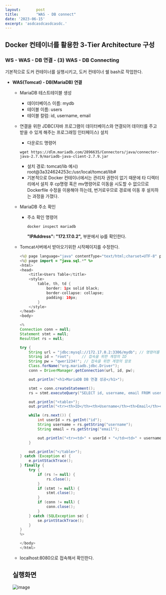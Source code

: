 ```yaml
---
layout:       post
title:        "WAS - DB connect"
date: '2023-06-15'
excerpt: 'asdcasdcasdcasdc.'
---
```


## Docker 컨테이너를 활용한 3-Tier Architecture 구성

### WS - WAS - DB 연결 - (3) WAS - DB Connecting

기본적으로 도커 컨테이너를 실행시키고, 도커 컨테이너 쉘 bash로 작업한다.

- **WAS(Tomcat) - DB(MariaDB) 연결**
    - MariaDB 테스트테이블 생성
        - 데이터베이스 이름: mydb
        - 테이블 이름: users
        - 테이블 칼럼: id, username, email
    - 연결을 위한 JDBC(자바 프로그램이 데이터베이스와 연결되어 데이터를 주고 받을 수 있게 해주는 프로그래밍 인터페이스) 설치
        - 다운로드 명령어
        
        ```docker
        wget https://dlm.mariadb.com/2896635/Connectors/java/connector-java-2.7.9/mariadb-java-client-2.7.9.jar
        ```
        
        - 설치 경로: tomcat/lib
        예시) root@3a324624253c:/usr/local/tomcat/lib#
        * 기본적으로 Docker 컨테이너에서는 관리자 권한이 없기 때문에 타 디렉터리에서 설치 후 cp명령 혹은 mv명령어로 이동을 시도할 수 없으므로 Dockerfile 수정을 이용해야 하는데, 번거로우므로 경로에 이동 후 설치하는 과정을 가졌다.
    - MariaDB 주소 확인
        - 주소 확인 명령어
            
            ```docker
            docker inspect mariadb
            ```
            
            **"IPAddress": "172.17.0.2",** 부분에서 ip를 확인한다.
            
    - Tomcat서버에서 받아오기위한 시작페이지를 수정한다.
        
        ```java
        <%@ page language="java" contentType="text/html;charset=UTF-8" pageEncoding="UTF-8" %>
        <%@ page import = "java.sql.*" %>
        <html>
        <head>
            <title>Users Table</title>
            <style>
                table, th, td {
                    border: 1px solid black;
                    border-collapse: collapse;
                    padding: 10px;
                }
            </style>
        </head>
        <body>
        
        <%
        Connection conn = null;
        Statement stmt = null;
        ResultSet rs = null;
        
        try {
            String url = "jdbc:mysql://172.17.0.2:3306/mydb"; // 명령어를 통해 확인한 mariadb 주소
            String id = "root";     // 접속을 위한 계정의 ID
            String pw = "qwer1234!"; // 접속을 위한 계정의 암호
            Class.forName("org.mariadb.jdbc.Driver");
            conn = DriverManager.getConnection(url, id, pw);
        
            out.println("<h1>MariaDB DB 연결 성공</h1>");
        
            stmt = conn.createStatement();
            rs = stmt.executeQuery("SELECT id, username, email FROM users");
        
            out.println("<table>");
            out.println("<tr><th>ID</th><th>Username</th><th>Email</th></tr>");
        
            while (rs.next()) {
                int userId = rs.getInt("id");
                String username = rs.getString("username");
                String email = rs.getString("email");
        
                out.println("<tr><td>" + userId + "</td><td>" + username + "</td><td>" + email + "</td></tr>");
            }
        
            out.println("</table>");
        } catch (Exception e) {
            e.printStackTrace();
        } finally {
            try {
                if (rs != null) {
                    rs.close();
                }
                if (stmt != null) {
                    stmt.close();
                }
                if (conn != null) {
                    conn.close();
                }
            } catch (SQLException se) {
                se.printStackTrace();
            }
        }
        %>
        
        </body>
        </html>
        ```
        
    - localhost:8080으로 접속해서 확인한다.
    
    ## 실행화면
    ![image](https://github.com/xxng1/xxng1.github.io/assets/114065532/7fc54232-2e42-4508-9914-831115068cfb)